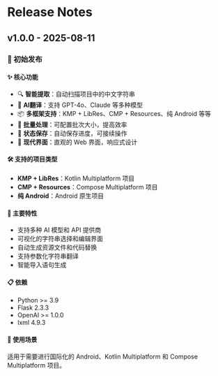# Release Notes

## v1.0.0 - 2025-08-11

### 🎉 初始发布

#### ✨ 核心功能
- 🔍 **智能提取**：自动扫描项目中的中文字符串
- 🤖 **AI翻译**：支持 GPT-4o、Claude 等多种模型
- 📦 **多框架支持**：KMP + LibRes、CMP + Resources、纯 Android 等等
- 🎯 **批量处理**：可配置批次大小，提高效率
- 💾 **状态保存**：自动保存进度，可接续操作
- 🎨 **现代界面**：直观的 Web 界面，响应式设计

#### 🛠️ 支持的项目类型
- **KMP + LibRes**：Kotlin Multiplatform 项目
- **CMP + Resources**：Compose Multiplatform 项目
- **纯 Android**：Android 原生项目

#### 🚀 主要特性
- 支持多种 AI 模型和 API 提供商
- 可视化的字符串选择和编辑界面
- 自动生成资源文件和代码替换
- 支持参数化字符串翻译
- 智能导入语句生成

#### 📋 依赖
- Python >= 3.9
- Flask 2.3.3
- OpenAI >= 1.0.0
- lxml 4.9.3

#### 🎯 使用场景
适用于需要进行国际化的 Android、Kotlin Multiplatform 和 Compose Multiplatform 项目。